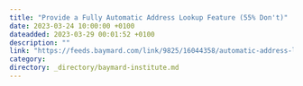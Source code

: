 ```yaml
---
title: "Provide a Fully Automatic Address Lookup Feature (55% Don't)"
date: 2023-03-24 10:00:00 +0100
dateadded: 2023-03-29 00:01:52 +0100
description: ""
link: "https://feeds.baymard.com/link/9825/16044358/automatic-address-lookup"
category:
directory: _directory/baymard-institute.md
---
```

